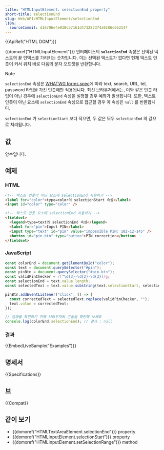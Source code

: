 ```yaml
---
title: "HTMLInputElement: selectionEnd property"
short-title: selectionEnd
slug: Web/API/HTMLInputElement/selectionEnd
l10n:
  sourceCommit: d16706e4e930c57161d473287374a9286c663147
---
```


{{ApiRef("HTML DOM")}}

{{domxref("HTMLInputElement")}} 인터페이스의 **`selectionEnd`** 속성은 선택된 텍스트의 끝 인덱스를 가리키는 숫자입니다. 이는 선택된 텍스트가 없다면 현재 텍스트 인풋이 커서 위치 바로 다음의 문자 오프셋을 반환합니다.

> [!NOTE] 
> `selectionEnd` 속성은 [WHATWG forms spec](https://html.spec.whatwg.org/multipage/forms.html#concept-input-apply)에 따라 text, search, URL, tel, password 타입을 가진 인풋에만 적용됩니다. 최신 브라우저에서는, 이와 같은 인풋 타입이 아닌 경우에 `selectionEnd` 속성을 설정할 경우 예외가 발생됩니다. 또한, 텍스트 인풋이 아닌 요소에 `selectionEnd` 속성으로 접근할 경우 이 속성은 `null` 를 반환합니다.

`selectionEnd` 가 `selectionStart` 보다 작으면,
두 값은 모두 `selectionEnd` 의 값으로 처리됩니다.

## 값

양수입니다.

## 예제

### HTML

```html
<!-- 텍스트 인풋이 아닌 요소에 selectionEnd 사용하기 -->
<label for="color">type=color의 selectionStart 속성</label>
<input id="color" type="color" />

<!-- 텍스트 인풋 요소에 selectionEnd 사용하기 -->
<fieldset>
  <legend>type=text의 selectionEnd 속성</legend>
  <label for="pin">Input PIN</label>
  <input type="text" id="pin" value="impossible PIN: 102-12-145" />
  <button id="pin-btn" type="button">PIN correction</button>
</fieldset>
```

### JavaScript

```js
const colorEnd = document.getElementById("color");
const text = document.querySelector("#pin");
const pinBtn = document.querySelector("#pin-btn");
const validPinChecker = /[^\d{3}-\d{2}-\d{3}]/g;
const selectionEnd = text.value.length;
const selectedText = text.value.substring(text.selectionStart, selectionEnd);

pinBtn.addEventListener("click", () => {
  const correctedText = selectedText.replace(validPinChecker, "");
  text.value = correctedText;
});

// 결과를 확인하기 위해 브라우저의 콘솔을 확인해 보세요
console.log(colorEnd.selectionEnd); // 결과 : null
```

### 결과

{{EmbedLiveSample("Examples")}}

## 명세서

{{Specifications}}

## 브

{{Compat}}

## 같이 보기

- {{domxref("HTMLTextAreaElement.selectionEnd")}} property
- {{domxref("HTMLInputElement.selectionStart")}} property
- {{domxref("HTMLInputElement.setSelectionRange")}} method
